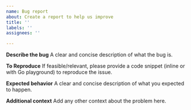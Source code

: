 ```yaml
---
name: Bug report
about: Create a report to help us improve
title: ''
labels: ''
assignees: ''

---
```


**Describe the bug**
A clear and concise description of what the bug is.

**To Reproduce**
If feasible/relevant, please provide a code snippet (inline or with Go playground) to reproduce the issue.


**Expected behavior**
A clear and concise description of what you expected to happen.

**Additional context**
Add any other context about the problem here.
